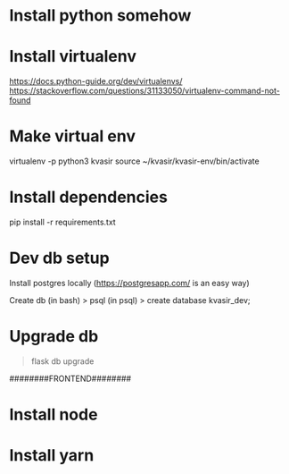 # Install python somehow

# Install virtualenv
https://docs.python-guide.org/dev/virtualenvs/
https://stackoverflow.com/questions/31133050/virtualenv-command-not-found

# Make virtual env
virtualenv -p python3 kvasir
source ~/kvasir/kvasir-env/bin/activate

# Install dependencies
pip install -r requirements.txt

# Dev db setup
Install postgres locally (https://postgresapp.com/ is an easy way)

Create db
(in bash) > psql
(in psql) > create database kvasir_dev;

# Upgrade db
> flask db upgrade

########FRONTEND########
# Install node
# Install yarn
